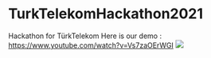 # TurkTelekomHackathon2021
Hackathon for TürkTelekom
Here is our demo : https://www.youtube.com/watch?v=Vs7zaOErWGI
![](https://res.cloudinary.com/dm04dwplq/image/upload/v1622280172/belge_lt2rmh.png)
